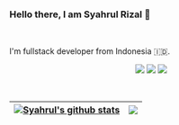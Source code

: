 ### Hello there, I am Syahrul Rizal 👋

<br />

I'm fullstack developer from Indonesia 🇮🇩. 

<p align="center">
<a href="#"><img src="https://img.shields.io/badge/GitHub-100000?style=for-the-badge&logo=github&logoColor=white" /></a>
<a href="https://www.linkedin.com/in/syahrul-rizal14"><img src="https://img.shields.io/badge/LinkedIn-0077B5?style=for-the-badge&logo=linkedin&logoColor=white" /></a>
<a href="https://www.instagram.com/syahrul_rizal14/"><img src="https://img.shields.io/badge/Instagram-E4405F?style=for-the-badge&logo=instagram&logoColor=white" /></a>
</p>

<br />

| <a href="https://github.com/Syahrul14"><img align="center" src="https://github-readme-stats.vercel.app/api?username=Syahrul14&show_icons=true&include_all_commits=true&theme=buefy&hide_border=true" alt="Syahrul's github stats" /></a> | <a href="https://github.com/Syahrul14"><img align="center" src="https://github-readme-stats.vercel.app/api/top-langs/?username=Syahrul14&layout=compact&theme=buefy&hide_border=true" /></a> |
| ------------- | ------------- |
